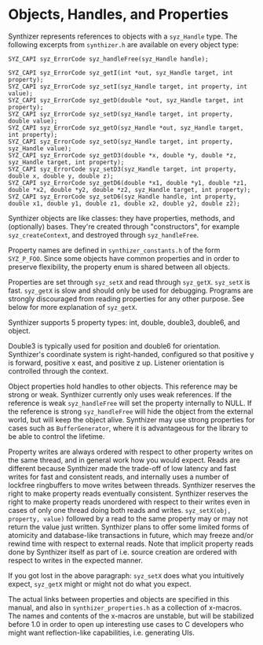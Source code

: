 # Objects, Handles, and Properties

Synthizer represents references to objects with a `syz_Handle` type.  The following excerpts from `synthizer.h` are available on every object type:

```
SYZ_CAPI syz_ErrorCode syz_handleFree(syz_Handle handle);

SYZ_CAPI syz_ErrorCode syz_getI(int *out, syz_Handle target, int property);
SYZ_CAPI syz_ErrorCode syz_setI(syz_Handle target, int property, int value);
SYZ_CAPI syz_ErrorCode syz_getD(double *out, syz_Handle target, int property);
SYZ_CAPI syz_ErrorCode syz_setD(syz_Handle target, int property, double value);
SYZ_CAPI syz_ErrorCode syz_getO(syz_Handle *out, syz_Handle target, int property);
SYZ_CAPI syz_ErrorCode syz_setO(syz_Handle target, int property, syz_Handle value);
SYZ_CAPI syz_ErrorCode syz_getD3(double *x, double *y, double *z, syz_Handle target, int property);
SYZ_CAPI syz_ErrorCode syz_setD3(syz_Handle target, int property, double x, double y, double z);
SYZ_CAPI syz_ErrorCode syz_getD6(double *x1, double *y1, double *z1, double *x2, double *y2, double *z2, syz_Handle target, int property);
SYZ_CAPI syz_ErrorCode syz_setD6(syz_Handle handle, int property, double x1, double y1, double z1, double x2, double y2, double z2);
```

Synthizer objects are like classes: they have properties, methods, and (optionally) bases. They're created through "constructors", for example `syz_createContext`, and destroyed through `syz_handleFree`.

Property names are defined in `synthizer_constants.h` of the form `SYZ_P_FOO`.  Since some objects have common properties and in order to preserve flexibility, the property enum is shared between all objects.

Properties are set through `syz_setX` and read through `syz_getX`.  `syz_setX` is fast.  `syz_getX` is slow and should only be used for debugging.  Programs are strongly discouraged from reading properties for any other purpose. See below for more explanation of `syz_getX`.

Synthizer supports 5 property types: int, double, double3, double6, and object.

Double3 is typically used for position and double6 for orientation.  Synthizer's coordinate system is right-handed, configured so that positive y is forward, positive x east, and positive z up.  Listener orientation is controlled through the context.

Object properties hold handles to other objects.  This reference may be strong or weak.  Synthizer currently only uses weak references.
If the reference is weak `syz_handleFree` will set the property internally to NULL.  If the reference is strong `syz_handleFree` will hide the object from the external world, but will keep the object alive.
Synthizer may use strong properties for cases such as `BufferGenerator`, where it is advantageous for the library to be able to control the lifetime.

Property writes are always ordered with respect to other property writes on the same thread, and in general work how you would expect.  Reads are different because Synthizer made the trade-off of low latency and fast writes for fast and consistent reads, and internally uses a number of lockfree ringbuffers to move writes between threads.  Synthizer reserves the right to make property reads eventually consistent.  Synthizer reserves the right to make property reads unordered with respect to their writes even in cases of only one thread doing both reads and writes.
`syz_setX(obj, property, value)` followed by a read to the same property may or may not return the value just written.  Synthizer plans to offer some limited forms of atomicity and database-like transactions in future, which may freeze and/or rewind time with respect to external reads. Note that implicit property reads done by Synthizer itself as part of i.e. source creation are ordered with respect to writes in the expected manner.

If you got lost in the above paragraph: `syz_setX` does what you intuitively expect, `syz_getX` might or might not do what you expect.

The actual links between properties and objects are specified in this manual, and also in `synthizer_properties.h` as a collection of x-macros. The names and contents of the x-macros are unstable, but will be stabilized before 1.0 in order to open up interesting use cases to C developers who might want reflection-like capabilities, i.e. generating UIs.
